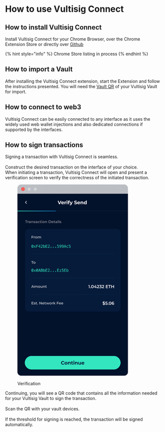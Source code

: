 # How to use Vultisig Connect

## How to install Vultisig Connect

Install Vultisig Connect for your Chrome Browser, over the Chrome Extension Store or directly over [Github](https://github.com/vultisig/vulticonnect)

{% hint style="info" %}
Chrome Store listing in process
{% endhint %}

## How to import a Vault&#x20;

After installing the Vultisig Connect extension, start the Extension and follow the instructions presented. You will need the [Vault QR](../vultisig-user-actions/managing-your-vault/vault-qr.md) of your Vultisig Vault for import.

## How to connect to web3

Vultisig Connect can be easily connected to any interface as it uses the widely used web wallet injections and also dedicated connections if supported by the interfaces.

## How to sign transactions

Signing a transaction with Vultisig Connect is seamless. \
\
Construct the desired transaction on the interface of your choice. \
When initiating a transaction, Vultisig Connect will open and present a verification screen to verify the correctness of the initiated transaction.

<figure><img src="../.gitbook/assets/image (10).png" alt="" width="360"><figcaption><p>Verification</p></figcaption></figure>

Continuing, you will see a QR code that contains all the information needed for your Vultisig Vault to sign the transaction. \
\
Scan the QR with your vault devices. \
\
If the threshold for signing is reached, the transaction will be signed automatically.
